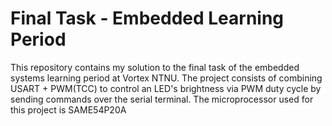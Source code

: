 # Final Task - Embedded Learning Period
This repository contains my solution to the final task of the embedded systems learning period at Vortex NTNU. The project consists of combining USART + PWM(TCC) to control an LED's brightness via PWM duty cycle by sending commands over the serial terminal. The microprocessor used for this project is SAME54P20A
